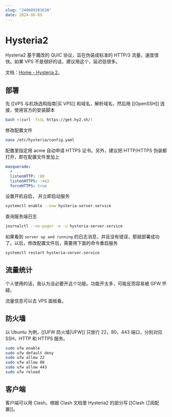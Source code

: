 ```yaml
---
slug: "240609201630"
date: 2024-06-09
---
```


# Hysteria2

Hysteria2 基于魔改的 QUIC 协议，旨在伪装成标准的 HTTP/3 流量，速度很快。如果 VPS 不是很好的话，建议用这个，延迟低很多。

文档：[Home - Hysteria 2](https://v2.hysteria.network/zh/)。

## 部署

先 [[VPS 与机场选购指南|买 VPS]] 和域名，解析域名，然后用 [[OpenSSH]] 连接，使用官方的安装脚本

``` bash
bash <(curl -fsSL https://get.hy2.sh/)
```

修改配置文件

``` bash
nano /etc/hysteria/config.yaml
```

配置里指定用 acme 自动申请 HTTPS 证书。另外，建议把 HTTP/HTTPS 伪装都打开，即在配置文件里加上

``` yaml
masquerade:
  # ...
  listenHTTP: :80 
  listenHTTPS: :443 
  forceHTTPS: true
```

设置开机自启， 并立即启动服务

``` bash
systemctl enable --now hysteria-server.service
```

查询服务端日志

``` bash
journalctl --no-pager -e -u hysteria-server.service
```

如果看到 `server up and running` 的日志消息，并且没有错误，那就部署成功了。以后，修改配置文件后，需要用下面的命令重启服务

``` bash
systemctl restart hysteria-server.service
```

## 流量统计

个人使用的话，我认为没必要开这个功能。功能开太多，可能反而容易被 GFW 怀疑。

流量信息可以去 VPS 面板看。

## 防火墙

以 Ubuntu 为例，[[UFW 防火墙|UFW]] 只放行 22，80，443 端口，分别对应 SSH，HTTP 和 HTTPS 服务。

``` bash
sudo ufw enable
sudo ufw default deny
sudo ufw allow 22
sudo ufw allow 80
sudo ufw allow 443
sudo ufw reload
```

## 客户端

客户端可以用 Clash。根据 Clash 文档里 Hysteria2 的部分写 [[Clash 订阅配置]]。
